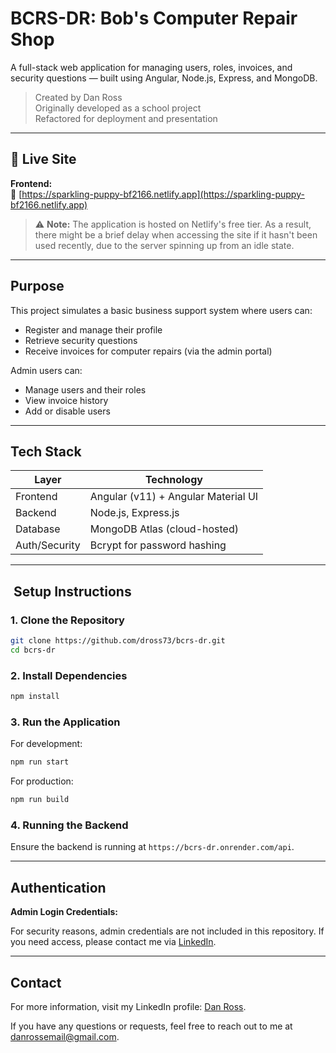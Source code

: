 # BCRS-DR: Bob's Computer Repair Shop

A full-stack web application for managing users, roles, invoices, and security questions — built using Angular, Node.js, Express, and MongoDB.

> Created by Dan Ross  
> Originally developed as a school project  
> Refactored for deployment and presentation

---

## 🚀 Live Site

**Frontend:**  
🔗 [https://sparkling-puppy-bf2166.netlify.app](https://sparkling-puppy-bf2166.netlify.app)

> ⚠️ **Note:** The application is hosted on Netlify's free tier. As a result, there might be a brief delay when accessing the site if it hasn't been used recently, due to the server spinning up from an idle state.

---

## Purpose

This project simulates a basic business support system where users can:

- Register and manage their profile
- Retrieve security questions
- Receive invoices for computer repairs (via the admin portal)

Admin users can:

- Manage users and their roles
- View invoice history
- Add or disable users

---

## Tech Stack

| Layer     | Technology                         |
|-----------|------------------------------------|
| Frontend  | Angular (v11) + Angular Material UI|
| Backend   | Node.js, Express.js                |
| Database  | MongoDB Atlas (cloud-hosted)       |
| Auth/Security | Bcrypt for password hashing    |

---

## ️ Setup Instructions

### 1. Clone the Repository

```bash
git clone https://github.com/dross73/bcrs-dr.git
cd bcrs-dr
```

### 2. Install Dependencies

```bash
npm install
```

### 3. Run the Application

For development:

```bash
npm run start
```

For production:

```bash
npm run build
```

### 4. Running the Backend

Ensure the backend is running at `https://bcrs-dr.onrender.com/api`.

---

## Authentication

**Admin Login Credentials:**

For security reasons, admin credentials are not included in this repository. If you need access, please contact me via [LinkedIn](https://www.linkedin.com/in/dan-ross-1a7004118/).

---

## Contact

For more information, visit my LinkedIn profile: [Dan Ross](https://www.linkedin.com/in/dan-ross-1a7004118/).

If you have any questions or requests, feel free to reach out to me at [danrossemail@gmail.com](mailto:danrossemail@gmail.com).
